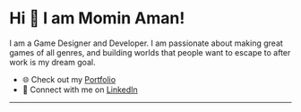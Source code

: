 # Hi 👋 I am Momin Aman! 
I am a Game Designer and Developer. I am passionate about making great games of all genres, and building worlds that people want to escape to after work is my dream goal.

- 🌐 Check out my [Portfolio](https://mominaman.com/)
- 💼 Connect with me on [LinkedIn](https://www.linkedin.com/in/mominaman/)

---

